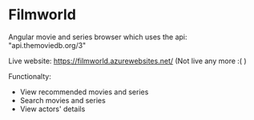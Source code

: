 # Filmworld

Angular movie and series browser which uses the api: "api.themoviedb.org/3"

Live website: https://filmworld.azurewebsites.net/ (Not live any more :( )

Functionalty: 
  - View recommended movies and series
  - Search movies and series
  - View actors' details
